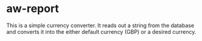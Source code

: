 # aw-report
This is a simple currency converter. It reads out a string from the database and converts it into the either default currency (GBP) or a desired currency.
